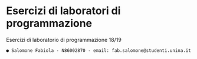# Esercizi di laboratori di programmazione

Esercizi di laboratorio di programmazione 18/19
   
    ● Salomone Fabiola - N86002870 - email: fab.salomone@studenti.unina.it
